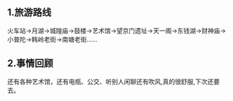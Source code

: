 
## 1.旅游路线
火车站->月湖->城隍庙->鼓楼->艺术馆->望京门遗址->天一阁->东钱湖->财神庙->小普陀->韩岭老街->南塘老街......

## 2.事情回顾
还有各种艺术馆，还有电瓶、公交、听别人闲聊还有吹风,真的很舒服,下次还要去。